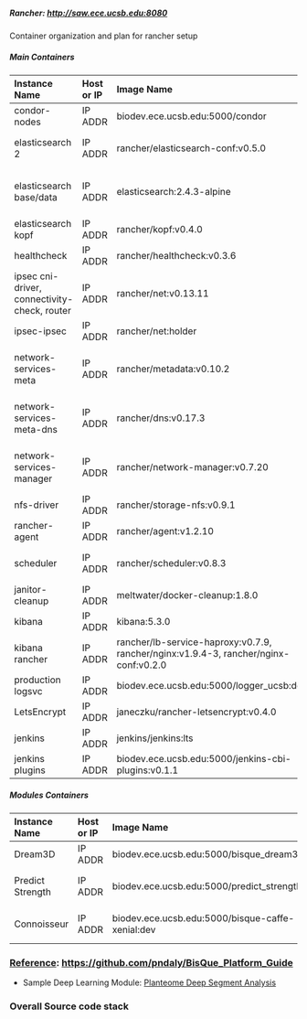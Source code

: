 
##### Rancher: http://saw.ece.ucsb.edu:8080

Container organization and plan for rancher setup

##### Main Containers
| Instance Name | Host or IP  | Image Name | Remarks    |
| :---          | :---        | :---       | :---       |
| condor-nodes | IP ADDR     | biodev.ece.ucsb.edu:5000/condor      | One master and 4 worker nodes |
| elasticsearch 2 | IP ADDR     | rancher/elasticsearch-conf:v0.5.0     | One container each elasticsearch-[clients, datanodes & masters] |
| elasticsearch base/data | IP ADDR     | elasticsearch:2.4.3-alpine     | Two containers(base & data volume) for each elasticsearch-[clients, datanodes & masters] |
| elasticsearch kopf | IP ADDR     | rancher/kopf:v0.4.0     | One container |
| healthcheck | IP ADDR     | rancher/healthcheck:v0.3.6     | One on each instance |
| ipsec cni-driver, connectivity-check, router | IP ADDR     | rancher/net:v0.13.11     | One on each instance for executing start-cni-driver, connectivity-check, and start-ipsec |
| ipsec-ipsec | IP ADDR     | rancher/net:holder     | One on each instance |
| network-services-meta | IP ADDR     | rancher/metadata:v0.10.2     | One on each instance start.sh,rancher-metadata,-reload-interval-limit=1000,-subscribe |
| network-services-meta-dns | IP ADDR     | rancher/dns:v0.17.3     | One on each instance rancher-dns,--listen,169.254.169.250:53,--metadata-server=localhost |
| network-services-manager | IP ADDR     | rancher/network-manager:v0.7.20    | One on each instance plugin-manager,--disable-cni-setup,--metadata-address,169.254.169.250 |
| nfs-driver | IP ADDR     | rancher/storage-nfs:v0.9.1     | One on each instance |
| rancher-agent | IP ADDR     | rancher/agent:v1.2.10      | One on each instance |
| scheduler | IP ADDR     | rancher/scheduler:v0.8.3     | One instance  scheduler,--metadata-address,169.254.169.250 |
| janitor-cleanup | IP ADDR     | meltwater/docker-cleanup:1.8.0     | One on each instance |
| kibana | IP ADDR     | kibana:5.3.0      | One instance |
| kibana rancher | IP ADDR     | rancher/lb-service-haproxy:v0.7.9, rancher/nginx:v1.9.4-3, rancher/nginx-conf:v0.2.0      | One instance |
| production logsvc | IP ADDR     | biodev.ece.ucsb.edu:5000/logger_ucsb:dev      | One instance |
| LetsEncrypt | IP ADDR     | janeczku/rancher-letsencrypt:v0.4.0     | One instance |
| jenkins | IP ADDR     | jenkins/jenkins:lts     | One instance |
| jenkins plugins | IP ADDR     | biodev.ece.ucsb.edu:5000/jenkins-cbi-plugins:v0.1.1     | One instance |



##### Modules Containers
| Instance Name | Host or IP  | Image Name | Remarks    |
| :---          | :---        | :---       | :---       |
| Dream3D       | IP ADDR     | biodev.ece.ucsb.edu:5000/bisque_dream3d    | Dream3D Module |
| Predict Strength | IP ADDR     | biodev.ece.ucsb.edu:5000/predict_strength   | Predict Strength Module |
| Connoisseur | IP ADDR     | biodev.ece.ucsb.edu:5000/bisque-caffe-xenial:dev   | Predict Strength Module |




### [Reference](https://github.com/pndaly/BisQue_Platform_Guide): https://github.com/pndaly/BisQue_Platform_Guide

- Sample Deep Learning Module: [Planteome Deep Segment Analysis](https://github.com/Planteome/planteome-deep-segmenter-dockerized)


### Overall Source code stack 
